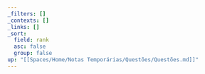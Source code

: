 ```yaml
---
_filters: []
_contexts: []
_links: []
_sort:
  field: rank
  asc: false
  group: false
up: "[[Spaces/Home/Notas Temporárias/Questões/Questões.md]]"
---
```

